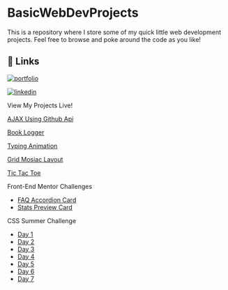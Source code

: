 # BasicWebDevProjects

This is a repository where I store some of my quick little web development projects. Feel free to browse and poke around the code as you like!


## 🔗 Links
[![portfolio](https://img.shields.io/badge/my_portfolio-000?style=for-the-badge&logo=ko-fi&logoColor=white)](https://www.hedgineering.com/)

[![linkedin](https://img.shields.io/badge/linkedin-0A66C2?style=for-the-badge&logo=linkedin&logoColor=white)](https://www.linkedin.com/in/rahul-anant-hegde/)

View My Projects Live!

[AJAX Using Github Api](https://hedgineering-ajax-github-api.netlify.app)

[Book Logger](https://hedgineering-book-logger.netlify.app)

[Typing Animation](https://hedgineering-typing-animation.netlify.app)

[Grid Mosiac Layout](https://hedgineering-grid-mosiac.netlify.app)

[Tic Tac Toe](https://hedgineering-tic-tac-toe.netlify.app)

Front-End Mentor Challenges
- [FAQ Accordion Card](https://hedgineering-femc-faq-accordion-card.netlify.app)
- [Stats Preview Card](https://hedgineering-femc-stats-preview-card.netlify.app)

CSS Summer Challenge
- [Day 1](https://hedgineering-css-summer-challenge-day1.netlify.app)
- [Day 2](https://hedgineering-css-summer-challenge-day2.netlify.app)
- [Day 3](https://hedgineering-css-summer-challenge-day3.netlify.app)
- [Day 4](https://hedgineering-css-summer-challenge-day4.netlify.app)
- [Day 5](https://hedgineering-css-summer-challenge-day5.netlify.app)
- [Day 6](https://hedgineering-css-summer-challenge-day6.netlify.app)
- [Day 7](https://hedgineering-css-summer-challenge-day7.netlify.app)
